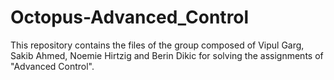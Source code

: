 # Octopus-Advanced_Control

This repository contains the files of the group composed of Vipul Garg, Sakib Ahmed, Noemie Hirtzig and Berin Dikic for solving the assignments of "Advanced Control".